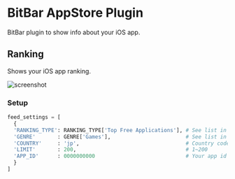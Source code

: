 # BitBar AppStore Plugin
BitBar plugin to show info about your iOS app.

## Ranking
Shows your iOS app ranking.

![screenshot](https://cloud.githubusercontent.com/assets/966109/13680763/6354f3c0-e73d-11e5-8c57-eb90bd5a53af.png)

### Setup
```python
feed_settings = [
  {
  'RANKING_TYPE': RANKING_TYPE['Top Free Applications'], # See list in file
  'GENRE'       : GENRE['Games'],                        # See list in file
  'COUNTRY'     : 'jp',                                  # Country code (ISO 3166-1 alpha-2)
  'LIMIT'       : 200,                                   # 1~200
  'APP_ID'      : 0000000000                             # Your app id
  }
]
```
